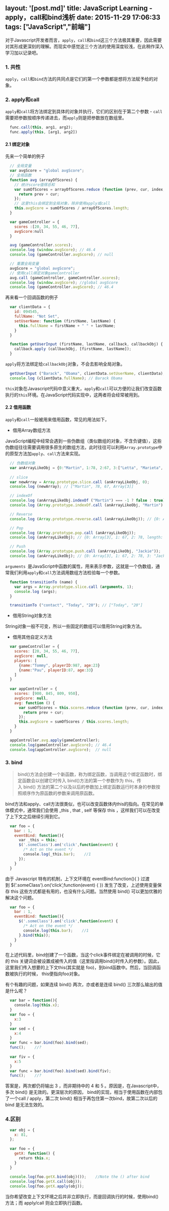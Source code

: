 layout: '[post.md]'
title: JavaScript Learning - apply，call和bind浅析
date: 2015-11-29 17:06:33
tags: ["JavaScript","前端"]
---
对于Javascript开发者而言，`apply`，`call`和`bind`这三个方法极其重要，因此需要对其形成更深刻的理解。而现实中感觉这三个方法的使用深度较浅，在此稍作深入学习加以记录吧。
<!--more--> 

### 1. 共性
`apply`，`call`和`bind`方法的共同点是它们的第一个参数都是想将方法赋予给的对象。

### 2. apply和call
`apply`和`call`将方法绑定到具体的对象并执行，它们的区别在于第二个参数 - `call`需要把参数按顺序传递进去，而`apply`则是把参数放在数组里。
``` js
  func.call(this, arg1, arg2);
  func.apply(this, [arg1, arg2])
```
#### 2.1 绑定对象
先来一个简单的例子
``` js
  // 全局变量​
  var avgScore = "global avgScore";
  // 全局函数
  function avg (arrayOfScores) {
    // 统计score值得总和
    var sumOfScores = arrayOfScores.reduce (function (prev, cur, index, array) {
      return prev + cur;
    });
    // 这里this会绑定到全局对象，除非使用apply或call
    this.avgScore = sumOfScores / arrayOfScores.length;
  }

  var gameController = {
    scores :[20, 34, 55, 46, 77],
    avgScore:null​
  }

  avg (gameController.scores);
  console.log (window.avgScore); // 46.4​
  console.log (gameController.avgScore); // null​

  // 重置全局变量​
  avgScore = "global avgScore";
  // 使用call绑定对象gameController
  avg.call (gameController, gameController.scores);
  console.log (window.avgScore); //global avgScore
  console.log (gameController.avgScore); // 46.4​
```
再来看一个回调函数的例子
``` js
  var clientData = {
    id: 094545,
    fullName: "Not Set",
    setUserName: function (firstName, lastName) {
      this.fullName = firstName + " " + lastName;
    }
  }

  function getUserInput (firstName, lastName, callback, callbackObj) {
    callback.apply (callbackObj, [firstName, lastName]);
  }
```
`apply`将方法绑定给`callbackObj`对象，不会去影响全局对象。
``` js
  getUserInput ("Barack", "Obama", clientData.setUserName, clientData);
  console.log (clientData.fullName); // Barack Obama​
```
`this`对象在Javascript代码中意义重大，`apply`和`call`可以方便的让我们改变函数执行的`this`环境。在JavaScript代码实现中，这两者将会经常被用到。

#### 2.2 借用函数
`apply`和`call`一般被用来借用函数，常见的用法如下，
- 借用Array数组方法

JavaScript编程中经常会遇到一些伪数组（类似数组的对象，不含负键值），这些伪数组往往需要调用很多原生的数组方法，此时往往可以利用`Array.prototype`中的原型方法加`apply`、`call`方法来实现。

``` js
  // 伪数组对象
  var anArrayLikeObj = {0:"Martin", 1:78, 2:67, 3:["Letta", "Marieta", "Pauline"], length:4 };
  
  // slice
  var newArray = Array.prototype.slice.call (anArrayLikeObj, 0);
  console.log (newArray); // ["Martin", 78, 67, Array[3]]​

  // indexOf
  console.log (anArrayLikeObj.indexOf ("Martin") === -1 ? false : true); // Error: Object has no method 'indexOf
  console.log (Array.prototype.indexOf.call (anArrayLikeObj, "Martin") === -1 ? false : true); // true

  // Reverse
  console.log (Array.prototype.reverse.call (anArrayLikeObj)); // {0: Array[3], 1: 67, 2: 78, 3: "Martin", length: 4}​

  // Pop​
  console.log (Array.prototype.pop.call (anArrayLikeObj));
  console.log (anArrayLikeObj); // {0: Array[3], 1: 67, 2: 78, length: 3}​

  // Push
  console.log (Array.prototype.push.call (anArrayLikeObj, "Jackie"));
  console.log (anArrayLikeObj); // {0: Array[3], 1: 67, 2: 78, 3: "Jackie", length: 4}​
```
`arguments `是JavaScript中函数的属性，用来表示参数，这就是一个伪数组，通常我们利用`apply`和`call`方法调用数组方法检验每一个参数。

``` js
  function transitionTo (name) {
    var args = Array.prototype.slice.call (arguments, 1);
    console.log (args);
  }

  transitionTo ("contact", "Today", "20"); // ["Today", "20"]​
```

- 借用String对象方法

String对象一般不可变，所以一些固定的数组可以借用String对象方法。

- 借用其他自定义方法

``` js
  var gameController = {
    scores: [20, 34, 55, 46, 77],
    avgScore: null,
    players: [
      {name:"Tommy", playerID:987, age:23}
      {name:"Pau", playerID:87, age:33}
    ]
  }
  
  var appController = {
    scores: [900, 845, 809, 950],
    avgScore: null,
    avg: function () {
      var sumOfScores = this.scores.reduce (function (prev, cur, index, array) {
        return prev + cur;
      });
      this.avgScore = sumOfScores / this.scores.length;
    }
  }

  appController.avg.apply(gameController);
  console.log(gameController.avgScore); // 46.4​
  console.log(appController.avgScore);  // null​
```

### 3. bind
> bind()方法会创建一个新函数，称为绑定函数，当调用这个绑定函数时，绑定函数会以创建它时传入 bind()方法的第一个参数作为 this，传入 bind() 方法的第二个以及以后的参数加上绑定函数运行时本身的参数按照顺序作为原函数的参数来调用原函数。

bind方法和apply、call方法很类似，也可以改变函数体内this的指向。在常见的单体模式中，通常我们会使用 _this , that , self 等保存 this ，这样我们可以在改变了上下文之后继续引用到它。

``` js
  var foo = {
    bar : 1,
    eventBind: function(){
      var _this = this;
      $('.someClass').on('click',function(event) {
        /* Act on the event */
        console.log(_this.bar);    //1
      });
    }
  }
```
由于 Javascript 特有的机制，上下文环境在 eventBind:function(){ } 过渡到 $(‘.someClass’).on(‘click’,function(event) { }) 发生了改变，上述使用变量保存 this 这些方式都是有用的，也没有什么问题。当然使用 bind() 可以更加优雅的解决这个问题。
``` js
  var foo = {
    bar : 1,
    eventBind: function(){
      $('.someClass').on('click',function(event) {
        /* Act on the event */
        console.log(this.bar);    //1
      }.bind(this));
    }
  }
```
在上述代码里，bind创建了一个函数，当这个click事件绑定在被调用的时候，它的 this 关键词会被设置成被传入的值（这里指调用bind()时传入的参数）。因此，这里我们传入想要的上下文this(其实就是 foo)，到bind函数中。然后，当回调函数被执行的时候， this便指向foo对象。

有个有趣的问题，如果连续 bind() 两次，亦或者是连续 bind() 三次那么输出的值是什么呢？

``` js
  var bar = function(){
    console.log(this.x);
  }
  var foo = {
    x:3
  }
  var sed = {
    x:4
  }
  var func = bar.bind(foo).bind(sed);
  func();    //?
 
  var fiv = {
    x:5
  }
  var func = bar.bind(foo).bind(sed).bind(fiv);
  func();    //?
```
答案是，两次都仍将输出 3 ，而非期待中的 4 和 5 。原因是，在Javascript中，多次 bind() 是无效的。更深层次的原因， bind的实现，相当于使用函数在内部包了一个call / apply，第二次 bind() 相当于再包住第一次bind，故第二次以后的 bind 是无法生效的。

### 4.区别

``` js
  var obj = {
    x: 81,
  };
 
  var foo = {
    getX: function() {
      return this.x;
    }
  }
 
  console.log(foo.getX.bind(obj)());    //Note the () after bind
  console.log(foo.getX.call(obj));
  console.log(foo.getX.apply(obj)); 
```
当你希望改变上下文环境之后并非立即执行，而是回调执行的时候，使用bind() 方法；而 apply/call 则会立即执行函数。
